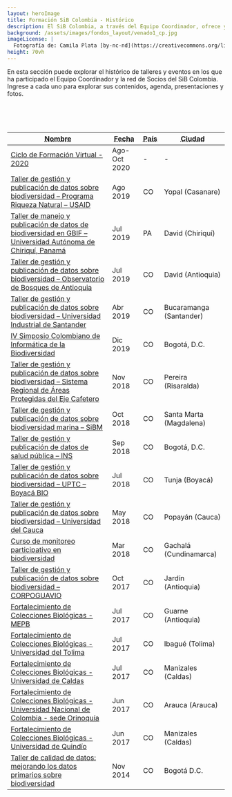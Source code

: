 ```yaml
---
layout: heroImage
title: Formación SiB Colombia - Histórico
description: El SiB Colombia, a través del Equipo Coordinador, ofrece y participa en diversos espacios de capacitación donde se promueve la publicación y uso de los datos abiertos sobre biodiversidad.
background: /assets/images/fondos_layout/venado1_cp.jpg
imageLicense: |
  Fotografía de: Camila Plata [by-nc-nd](https://creativecommons.org/licenses/by-nc-nd/2.0/)  vía [Flickr](https://www.flickr.com/photos/camisilver/14492820304/) 
height: 70vh
---
```



En esta sección puede explorar el histórico de talleres y eventos en los que ha participado el Equipo Coordinador y la red de Socios del SiB Colombia. Ingrese a cada uno para explorar sus contenidos, agenda, presentaciones y fotos. 

<br>
<br>
<br>

<div class="table-container">
<table class="table">
  <thead>
    <tr>
      <th><abbr title="Nombre">Nombre</abbr></th>
      <th><abbr title="Fecha">Fecha</abbr></th>
        <th><abbr title="País">País</abbr></th>
      <th><abbr title="Ciudad">Ciudad</abbr></th>
    </tr>
  </thead>
  <tbody>
    <tr>
      <td><a href="https://hp-colombian-biodiversity.gbif-staging.org/comunidad/formacion/CicloFormacion2020#seminarios" title="Ver">Ciclo de Formación Virtual - 2020</a></td>
      <td>Ago-Oct 2020</td>
      <td>-</td>
      <td>-</td>
    </tr>
    <tr>
      <td><a href="https://hp-colombian-biodiversity.gbif-staging.org/comunidad/formacion/CicloFormacion2020#seminarios" title="Ver">Taller de gestión y publicación de datos sobre biodiversidad – Programa Riqueza Natural – USAID</a></td>
        <td>Ago 2019</td>
      <td>CO</td>
      <td>Yopal (Casanare)</td>
    </tr>
    <tr>
      <td><a href="https://hp-colombian-biodiversity.gbif-staging.org/comunidad/formacion/CicloFormacion2020#seminarios" title="Ver">Taller de manejo y publicación de datos de biodiversidad en GBIF – Universidad Autónoma de Chiriquí, Panamá</a></td>
      <td>Jul 2019</td>
      <td>PA</td>
      <td>David (Chiriquí)</td>
    </tr>
    <tr>
      <td><a href="https://hp-colombian-biodiversity.gbif-staging.org/comunidad/formacion/CicloFormacion2020#seminarios" title="Ver">Taller de gestión y publicación de datos sobre biodiversidad – Observatorio de Bosques de Antioquia</a></td>
      <td>Jul 2019</td>
      <td>CO</td>
      <td>David (Antioquia)</td>
    </tr>
    <tr>
      <td><a href="https://hp-colombian-biodiversity.gbif-staging.org/comunidad/formacion/CicloFormacion2020#seminarios" title="Ver">Taller de gestión y publicación de datos sobre biodiversidad – Universidad Industrial de Santander</a></td>
      <td>Abr 2019</td>
      <td>CO</td>
      <td>Bucaramanga (Santander)</td>
    </tr>
    <tr>
      <td><a href="https://hp-colombian-biodiversity.gbif-staging.org/comunidad/formacion/CicloFormacion2020#seminarios" title="Ver">IV Simposio Colombiano de Informática de la Biodiversidad</a></td>
      <td>Dic 2019</td>
      <td>CO</td>
      <td>Bogotá, D.C.</td>
    </tr>
    <tr>
      <td><a href="https://hp-colombian-biodiversity.gbif-staging.org/comunidad/formacion/CicloFormacion2020#seminarios" title="Ver">Taller de gestión y publicación de datos sobre biodiversidad – Sistema Regional de Áreas Protegidas del Eje Cafetero</a></td>
      <td>Nov 2018</td>
      <td>CO</td>
      <td>Pereira (Risaralda)</td>
    </tr>
    <tr>
      <td><a href="https://hp-colombian-biodiversity.gbif-staging.org/comunidad/formacion/CicloFormacion2020#seminarios" title="Ver">Taller de gestión y publicación de datos sobre biodiversidad marina – SiBM</a></td>
      <td>Oct 2018</td>
      <td>CO</td>
      <td>Santa Marta (Magdalena)</td>
    </tr>
    <tr>
      <td><a href="https://hp-colombian-biodiversity.gbif-staging.org/comunidad/formacion/CicloFormacion2020#seminarios" title="Ver">Taller de gestión y publicación de datos de salud pública – INS</a></td>
      <td>Sep 2018</td>
      <td>CO</td>
      <td>Bogotá, D.C.</td>
    </tr>
    <tr>
      <td><a href="https://hp-colombian-biodiversity.gbif-staging.org/comunidad/formacion/CicloFormacion2020#seminarios" title="Ver">Taller de gestión y publicación de datos sobre biodiversidad – UPTC – Boyacá BIO</a></td>
      <td>Jul 2018</td>
      <td>CO</td>
      <td>Tunja (Boyacá)</td>
    </tr>
    <tr>
      <td><a href="https://hp-colombian-biodiversity.gbif-staging.org/comunidad/formacion/CicloFormacion2020#seminarios" title="Ver">Taller de gestión y publicación de datos sobre biodiversidad – Universidad del Cauca</a></td>
      <td>May 2018</td>
      <td>CO</td>
      <td>Popayán (Cauca)</td>
    </tr>
    <tr>
     <td><a href="https://hp-colombian-biodiversity.gbif-staging.org/comunidad/formacion/CicloFormacion2020#seminarios" title="Ver">Curso de monitoreo participativo en biodiversidad</a></td>
      <td>Mar 2018</td>
      <td>CO</td>
      <td>Gachalá (Cundinamarca)</td>
    </tr>
    <tr>
     <td><a href="https://hp-colombian-biodiversity.gbif-staging.org/comunidad/formacion/CicloFormacion2020#seminarios" title="Ver">Taller de gestión y publicación de datos sobre biodiversidad – CORPOGUAVIO</a></td>
      <td>Oct 2017</td>
      <td>CO</td>
      <td>Jardín (Antioquia)</td>
    </tr>
    <tr>
     <td><a href="https://hp-colombian-biodiversity.gbif-staging.org/comunidad/formacion/CicloFormacion2020#seminarios" title="Ver">Fortalecimiento de Colecciones Biológicas - MEPB</a></td>
      <td>Jul 2017</td>
      <td>CO</td>
      <td>Guarne (Antioquia)</td>
    </tr>
    <tr>
    <td><a href="https://hp-colombian-biodiversity.gbif-staging.org/comunidad/formacion/CicloFormacion2020#seminarios" title="Ver">Fortalecimiento de Colecciones Biológicas - Universidad del Tolima</a></td>
      <td>Jul 2017</td>
      <td>CO</td>
      <td>Ibagué (Tolima)</td>
    </tr>
    <tr>
    <td><a href="https://hp-colombian-biodiversity.gbif-staging.org/comunidad/formacion/CicloFormacion2020#seminarios" title="Ver">Fortalecimiento de Colecciones Biológicas - Universidad de Caldas</a></td>
      <td>Jul 2017</td>
      <td>CO</td>
      <td>Manizales (Caldas)</td>
    </tr>
    <tr>       
    <td><a href="https://hp-colombian-biodiversity.gbif-staging.org/comunidad/formacion/CicloFormacion2020#seminarios" title="Ver">Fortalecimiento de Colecciones Biológicas - Universidad Nacional de Colombia - sede Orinoquía</a></td>
      <td>Jun 2017</td>
      <td>CO</td>
      <td>Arauca (Arauca)</td>
    </tr>
    <tr>
    <td><a href="https://hp-colombian-biodiversity.gbif-staging.org/comunidad/formacion/CicloFormacion2020#seminarios" title="Ver">Fortalecimiento de Colecciones Biológicas - Universidad de Quindío</a></td>
      <td>Jun 2017</td>
      <td>CO</td>
      <td>Manizales (Caldas)</td>
    </tr>
    <tr>
    <td><a href="https://hp-colombian-biodiversity.gbif-staging.org/comunidad/formacion/CicloFormacion2020#seminarios" title="Ver">Taller de calidad de datos: mejorando los datos primarios sobre biodiversidad</a></td>
      <td>Nov 2014</td>
      <td>CO</td>
      <td>Bogotá D.C.</td>
    </tr>
  </tbody>
</table>
</div>
